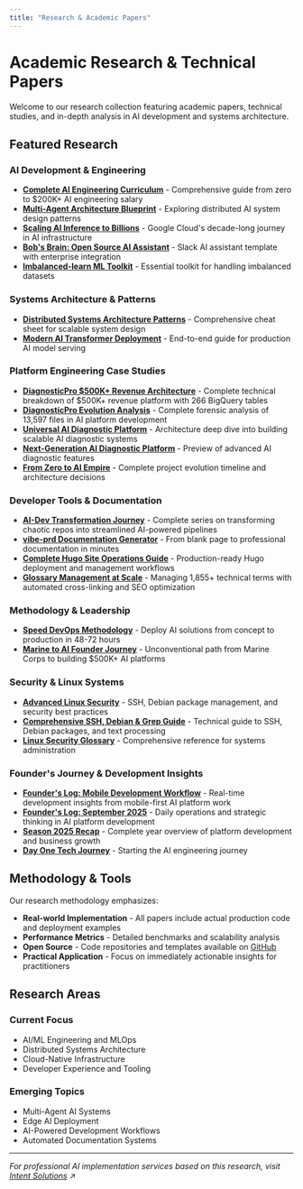 ```yaml
---
title: "Research & Academic Papers"
---
```


# Academic Research & Technical Papers

Welcome to our research collection featuring academic papers, technical studies, and in-depth analysis in AI development and systems architecture.

## Featured Research

### AI Development & Engineering
- **[Complete AI Engineering Curriculum](/posts/ai-engineering-curriculum-complete/)** - Comprehensive guide from zero to $200K+ AI engineering salary
- **[Multi-Agent Architecture Blueprint](/posts/modern-multi-agent-architecture-blueprint/)** - Exploring distributed AI system design patterns
- **[Scaling AI Inference to Billions](/posts/scaling-ai-inference-billions-users/)** - Google Cloud's decade-long journey in AI infrastructure
- **[Bob's Brain: Open Source AI Assistant](/posts/bobs-brain-open-source-release/)** - Slack AI assistant template with enterprise integration
- **[Imbalanced-learn ML Toolkit](/posts/imbalanced-learn-ml-toolkit/)** - Essential toolkit for handling imbalanced datasets

### Systems Architecture & Patterns
- **[Distributed Systems Architecture Patterns](/posts/distributed-systems-architecture-patterns-cheat-sheet/)** - Comprehensive cheat sheet for scalable system design
- **[Modern AI Transformer Deployment](/posts/serving-modern-ai-transformer-deployment-guide/)** - End-to-end guide for production AI model serving

### Platform Engineering Case Studies
- **[DiagnosticPro $500K+ Revenue Architecture](/posts/diagnosticpro-500k-revenue-platform-architecture/)** - Complete technical breakdown of $500K+ revenue platform with 266 BigQuery tables
- **[DiagnosticPro Evolution Analysis](/posts/diagnosticpro-evolution-forensics/)** - Complete forensic analysis of 13,597 files in AI platform development
- **[Universal AI Diagnostic Platform](/posts/building-worlds-first-universal-ai-diagnostic-platform/)** - Architecture deep dive into building scalable AI diagnostic systems
- **[Next-Generation AI Diagnostic Platform](/posts/diagnostic-ai-platform-feature-preview/)** - Preview of advanced AI diagnostic features
- **[From Zero to AI Empire](/posts/jeremy-tech-evolution-timeline/)** - Complete project evolution timeline and architecture decisions

### Developer Tools & Documentation
- **[AI-Dev Transformation Journey](/posts/ai-dev-chaos-to-magic-complete-series/)** - Complete series on transforming chaotic repos into streamlined AI-powered pipelines
- **[vibe-prd Documentation Generator](/posts/vibe-prd-professional-documentation-generator/)** - From blank page to professional documentation in minutes
- **[Complete Hugo Site Operations Guide](/posts/complete-hugo-site-operations-guide/)** - Production-ready Hugo deployment and management workflows
- **[Glossary Management at Scale](/posts/glossary-management-at-scale-1855-terms/)** - Managing 1,855+ technical terms with automated cross-linking and SEO optimization

### Methodology & Leadership
- **[Speed DevOps Methodology](/posts/speed-devops-methodology-48-hour-deployments/)** - Deploy AI solutions from concept to production in 48-72 hours
- **[Marine to AI Founder Journey](/posts/marine-to-ai-founder-unconventional-tech-journey/)** - Unconventional path from Marine Corps to building $500K+ AI platforms

### Security & Linux Systems
- **[Advanced Linux Security](/posts/advanced-linux-security-ssh-debian-text-processing/)** - SSH, Debian package management, and security best practices
- **[Comprehensive SSH, Debian & Grep Guide](/posts/ssh-deb-grep-comprehensive-guide/)** - Technical guide to SSH, Debian packages, and text processing
- **[Linux Security Glossary](/posts/linux-security-glossary/)** - Comprehensive reference for systems administration

### Founder's Journey & Development Insights
- **[Founder's Log: Mobile Development Workflow](/posts/founders-log-mobile-dev-workflow-2025-09-18/)** - Real-time development insights from mobile-first AI platform work
- **[Founder's Log: September 2025](/posts/founders-log-2025-09-09/)** - Daily operations and strategic thinking in AI platform development
- **[Season 2025 Recap](/posts/season-2025-recap/)** - Complete year overview of platform development and business growth
- **[Day One Tech Journey](/posts/day-one-tech-journey/)** - Starting the AI engineering journey

## Methodology & Tools

Our research methodology emphasizes:
- **Real-world Implementation** - All papers include actual production code and deployment examples
- **Performance Metrics** - Detailed benchmarks and scalability analysis
- **Open Source** - Code repositories and templates available on [GitHub](https://github.com/jeremylongshore)
- **Practical Application** - Focus on immediately actionable insights for practitioners

## Research Areas

### Current Focus
- AI/ML Engineering and MLOps
- Distributed Systems Architecture
- Cloud-Native Infrastructure
- Developer Experience and Tooling

### Emerging Topics
- Multi-Agent AI Systems
- Edge AI Deployment
- AI-Powered Development Workflows
- Automated Documentation Systems

---

*For professional AI implementation services based on this research, visit [Intent Solutions](https://intentsolutions.io/) ↗*